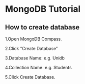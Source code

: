 # MongoDB Tutorial 

## How to create database

1.Open MongoDB Compass.

2.Click “Create Database”

3.Database Name: e.g. Unidb

4.Collection Name: e.g. Students

5.Click Create Database.


